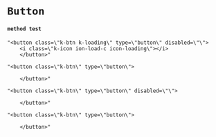 # `Button`

#### `method test`

```
"<button class=\"k-btn k-loading\" type=\"button\" disabled=\"\">
    <i class=\"k-icon ion-load-c icon-loading\"></i>
    </button>"
```

```
"<button class=\"k-btn\" type=\"button\">
    
    </button>"
```

```
"<button class=\"k-btn\" type=\"button\" disabled=\"\">
    
    </button>"
```

```
"<button class=\"k-btn\" type=\"button\">
    
    </button>"
```

